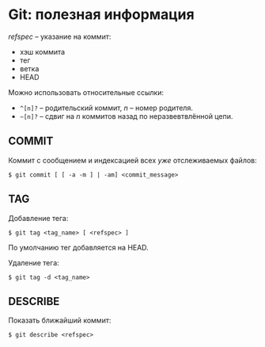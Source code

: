 # Git: полезная информация

*refspec* – указание на коммит:

* хэш коммита
* тег
* ветка
* HEAD

Можно использовать относительные ссылки:

* `^[n]?` – родительский коммит, _n_ – номер родителя.
* `~[n]?` – сдвиг на _n_ коммитов назад по неразвевтвлённой цепи.

## COMMIT

Коммит с сообщением и индексацией всех _уже_ отслеживаемых файлов:

`$ git commit [ [ -a -m ] | -am] <commit_message>`

## TAG

Добавление тега:

`$ git tag <tag_name> [ <refspec> ]`

По умолчанию тег добавляется на HEAD.

Удаление тега:

`$ git tag -d <tag_name>`

## DESCRIBE

Показать ближайший коммит:

`$ git describe <refspec>`

